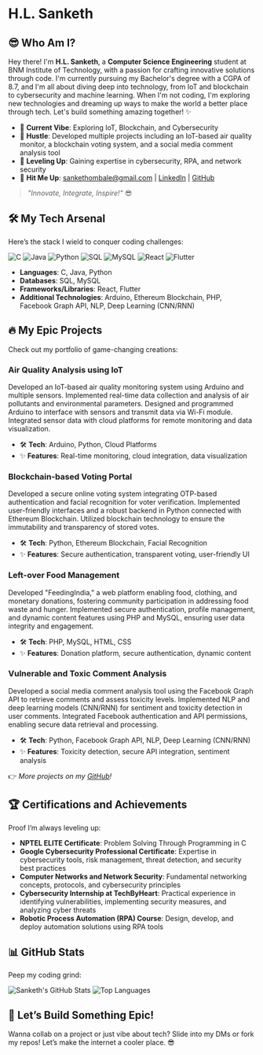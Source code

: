 # H.L. Sanketh

## 😎 Who Am I?

Hey there! I'm **H.L. Sanketh**, a **Computer Science Engineering** student at BNM Institute of Technology, with a passion for crafting innovative solutions through code. I'm currently pursuing my Bachelor's degree with a CGPA of 8.7, and I'm all about diving deep into technology, from IoT and blockchain to cybersecurity and machine learning. When I'm not coding, I'm exploring new technologies and dreaming up ways to make the world a better place through tech. Let's build something amazing together! ✨

- 🎯 **Current Vibe**: Exploring IoT, Blockchain, and Cybersecurity
- 💼 **Hustle**: Developed multiple projects including an IoT-based air quality monitor, a blockchain voting system, and a social media comment analysis tool
- 🌱 **Leveling Up**: Gaining expertise in cybersecurity, RPA, and network security
- 📩 **Hit Me Up**: [sankethombale@gmail.com](mailto:sankethombale@gmail.com) | [LinkedIn](https://www.linkedin.com/in/h-l-sanketh-005393306) | [GitHub](https://github.com/Sankethhombale)

> _"Innovate, Integrate, Inspire!"_ 😎

## 🛠️ My Tech Arsenal

Here’s the stack I wield to conquer coding challenges:

![C](https://img.shields.io/badge/C-00599C?style=for-the-badge&logo=c&logoColor=white)
![Java](https://img.shields.io/badge/Java-ED8B00?style=for-the-badge&logo=java&logoColor=white)
![Python](https://img.shields.io/badge/Python-3776AB?style=for-the-badge&logo=python&logoColor=white)
![SQL](https://img.shields.io/badge/SQL-4479A1?style=for-the-badge&logo=sql&logoColor=white)
![MySQL](https://img.shields.io/badge/MySQL-4479A1?style=for-the-badge&logo=mysql&logoColor=white)
![React](https://img.shields.io/badge/React-61DAFB?style=for-the-badge&logo=react&logoColor=black)
![Flutter](https://img.shields.io/badge/Flutter-02569B?style=for-the-badge&logo=flutter&logoColor=white)

- **Languages**: C, Java, Python
- **Databases**: SQL, MySQL
- **Frameworks/Libraries**: React, Flutter
- **Additional Technologies**: Arduino, Ethereum Blockchain, PHP, Facebook Graph API, NLP, Deep Learning (CNN/RNN)

## 🔥 My Epic Projects

Check out my portfolio of game-changing creations:

### Air Quality Analysis using IoT

Developed an IoT-based air quality monitoring system using Arduino and multiple sensors. Implemented real-time data collection and analysis of air pollutants and environmental parameters. Designed and programmed Arduino to interface with sensors and transmit data via Wi-Fi module. Integrated sensor data with cloud platforms for remote monitoring and data visualization.

- 🛠️ **Tech**: Arduino, Python, Cloud Platforms
- ✨ **Features**: Real-time monitoring, cloud integration, data visualization

### Blockchain-based Voting Portal

Developed a secure online voting system integrating OTP-based authentication and facial recognition for voter verification. Implemented user-friendly interfaces and a robust backend in Python connected with Ethereum Blockchain. Utilized blockchain technology to ensure the immutability and transparency of stored votes.

- 🛠️ **Tech**: Python, Ethereum Blockchain, Facial Recognition
- ✨ **Features**: Secure authentication, transparent voting, user-friendly UI

### Left-over Food Management

Developed "FeedingIndia," a web platform enabling food, clothing, and monetary donations, fostering community participation in addressing food waste and hunger. Implemented secure authentication, profile management, and dynamic content features using PHP and MySQL, ensuring user data integrity and engagement.

- 🛠️ **Tech**: PHP, MySQL, HTML, CSS
- ✨ **Features**: Donation platform, secure authentication, dynamic content

### Vulnerable and Toxic Comment Analysis

Developed a social media comment analysis tool using the Facebook Graph API to retrieve comments and assess toxicity levels. Implemented NLP and deep learning models (CNN/RNN) for sentiment and toxicity detection in user comments. Integrated Facebook authentication and API permissions, enabling secure data retrieval and processing.

- 🛠️ **Tech**: Python, Facebook Graph API, NLP, Deep Learning (CNN/RNN)
- ✨ **Features**: Toxicity detection, secure API integration, sentiment analysis

👉 _More projects on my [GitHub](https://github.com/Sankethhombale)!_

## 🏆 Certifications and Achievements

Proof I’m always leveling up:

- **NPTEL ELITE Certificate**: Problem Solving Through Programming in C
- **Google Cybersecurity Professional Certificate**: Expertise in cybersecurity tools, risk management, threat detection, and security best practices
- **Computer Networks and Network Security**: Fundamental networking concepts, protocols, and cybersecurity principles
- **Cybersecurity Internship at TechByHeart**: Practical experience in identifying vulnerabilities, implementing security measures, and analyzing cyber threats
- **Robotic Process Automation (RPA) Course**: Design, develop, and deploy automation solutions using RPA tools

## 📊 GitHub Stats

Peep my coding grind:

![Sanketh's GitHub Stats](https://github-readme-stats.vercel.app/api?username=Sankethhombale&show_icons=true&theme=dracula)
![Top Languages](https://github-readme-stats.vercel.app/api/top-langs/?username=Sankethhombale&layout=compact&theme=dracula)

## 🎉 Let’s Build Something Epic!

Wanna collab on a project or just vibe about tech? Slide into my DMs or fork my repos! Let’s make the internet a cooler place. 😎
